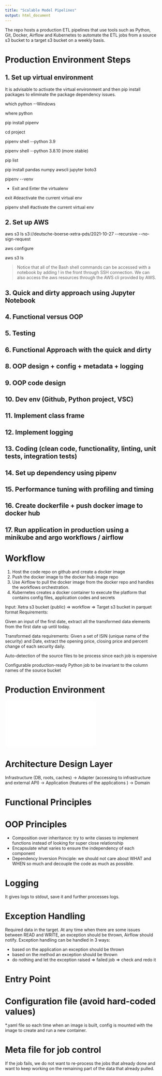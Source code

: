 ```yaml
---
title: "Scalable Model Pipelines"
output: html_document
---
```


The repo hosts a production ETL pipelines that use tools such as Python, Git, Docker, Airflow and Kubernetes to automate the ETL jobs from a source s3 bucket to a target s3 bucket on a weekly basis. 

# Production Environment Steps
## 1. Set up virtual environment

It is advisable to activate the virtual environment and then pip install packages to eliminate the package dependency issues. 

which python --Windows

where python

pip install pipenv

cd project

pipenv shell --python 3.9 

pipenv shell --python 3.8.10 (more stable)

pip list

pip install pandas numpy awscli jupyter boto3 

pipenv --venv

* Exit and Enter the virtualenv

exit #deactivate the current virtual env

pipenv shell #activate the current virtual env



## 2. Set up AWS

aws s3 ls s3://deutsche-boerse-xetra-pds/2021-10-27 --recursive --no-sign-request

aws configure

aws s3 ls

> Notice that all of the Bash shell commands can be accessed with a notebook by adding ! in the front through SSH connection. We can also access the aws resources through the AWS cli provided by AWS.

## 3. Quick and dirty approach using Jupyter Notebook

## 4. Functional versus OOP
## 5. Testing
## 6. Functional Approach with the quick and dirty
## 8. OOP design + config + metadata + logging
## 9. OOP code design
## 10. Dev env (Github, Python project, VSC)
## 11. Implement class frame
## 12. Implement logging
## 13. Coding (clean code, functionality, linting, unit tests, integration tests)
## 14. Set up dependency using pipenv
## 15. Performance tuning with profiling and timing
## 16. Create dockerfile + push docker image to docker hub
## 17. Run application in production using a minikube and argo workflows / airflow


# Workflow
1. Host the code repo on github and create a docker image
2. Push the docker image to the docker hub image repo
3. Use Airflow to pull the docker image from the docker repo and handles the workflows orchestration.
4. Kubernetes creates a docker container to execute the platform that contains config files, application codes and secrets

Input: Xetra s3 bucket (public) => workflow => Target s3 bucket in parquet format
Requirements: 

Given an input of the first date, extract all the transformed data elements from the first date up until today.

Transformed data requirements: Given a set of ISIN (unique name of the security) and Date, extract the opening price, closing price and percent change of each security daily.

Auto-detection of the source files to be process since each job is expensive

Configurable production-ready Python job to be invariant to the column names of the source bucket 

# Production Environment
![pe](./images/production_environment.pdf)

# Architecture Design Layer

Infrastructure (DB, roots, caches)
-> Adapter (accessing to infrastructure and external API)
-> Application (features of the applications )
-> Domain

# Functional Principles

# OOP Principles
* Composition over inheritance: try to write classes to implement functions instead of looking for super close relationship
* Encapsulate what varies to ensure the independency of each component
* Dependency Inversion Principle: we should not care about WHAT and WHEN so much and decouple the code as much as possible.

# Logging
It gives logs to stdout, save it and further processes logs.

# Exception Handling
Required data in the target. At any time when there are some issues between READ and WRITE, an exception should be thrown, Airflow should notify.
Exception handling can be handled in 3 ways:
* based on the application an exception should be thrown
* based on the method an exception should be thrown
* do nothing and let the exception raised => failed job => check and redo it
# Entry Point
# Configuration file (avoid hard-coded values)
*.yaml file so each time when an image is built, config is mounted with the image to create and run a new container.
# Meta file for job control
If the job fails, we do not want to re-process the jobs that already done and want to keep working on the remaining part of the data that already pulled.
